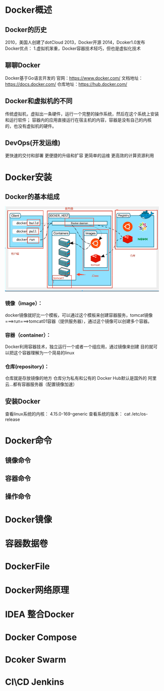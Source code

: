 # Docker概述
## Docker的历史
2010，美国人创建了dotCloud
2013，Docker开源
2014，Dcoker1.0发布
Docker优点：
1.虚拟机笨重，Docker容器技术轻巧，但也是虚拟化技术
## 聊聊Docker
Docker基于Go语言开发的
官网：https://www.docker.com/
文档地址：https://docs.docker.com/
仓库地址：https://hub.docker.com/
## Docker和虚拟机的不同
传统虚拟机，虚拟出一条硬件，运行一个完整的操作系统，然后在这个系统上安装和运行软件；
容器内的应用直接运行在宿主机的内容，容器是没有自己的内核的，也没有虚拟机的硬件。
## DevOps(开发运维)
更快速的交付和部署
更便捷的升级和扩容
更简单的运维
更高效的计算资源利用
# Docker安装
## Docker的基本组成
![](./assets/1656309067832.jpg)
### 镜像（image）：
docker镜像就好比一个模板，可以通过这个模板来创建容器服务，tomcat镜像===>run===>tomcat01容器（提供服务器），通过这个镜像可以创建多个容器。
### 容器（container）：
Docker利用容器技术，独立运行一个或者一个组应用，通过镜像来创建
目的就可以把这个容器理解为一个简易的linux
### 仓库(repository)：
仓库就是存放镜像的地方
仓库分为私有和公有的
Docker Hub默认是国外的
阿里云...都有容器服务器（配置镜像加速）
## 安装Docker
查看linux系统的内核：
4.15.0-169-generic
查看系统的版本：
cat /etc/os-release

# Docker命令
## 镜像命令
## 容器命令
## 操作命令
# Docker镜像
# 容器数据卷
# DockerFile
# Docker网络原理
# IDEA 整合Docker
# Docker Compose
# Dcoker Swarm
# CI\CD Jenkins

